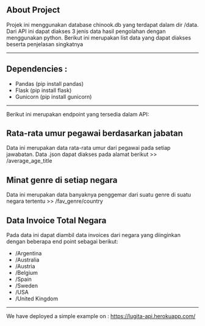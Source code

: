 ## About Project
Projek ini menggunakan database chinook.db yang terdapat dalam dir /data. Dari API ini dapat diakses 3 jenis data hasil pengolahan dengan menggunakan python. Berikut ini merupakan list data yang dapat diakses beserta penjelasan singkatnya
___
## Dependencies : 
- Pandas    (pip install pandas)
- Flask     (pip install flask)
- Gunicorn  (pip install gunicorn)
___

Berikut ini merupakan endpoint yang tersedia dalam API:
## Rata-rata umur pegawai berdasarkan jabatan
Data ini merupakan data rata-rata umur dari pegawai pada setiap jawabatan. Data .json dapat diakses pada alamat berikut >> /average_age_title

## Minat genre di setiap negara
Data ini merupakan data banyaknya penggemar dari suatu genre di suatu negara tertentu >> /fav_genre/country

## Data Invoice Total Negara
Pada data ini dapat diambil data invoices dari negara yang diinginkan dengan beberapa end point sebagai berikut:
-  /Argentina
-  /Australia
-  /Austria
-  /Belgium
-  /Spain
-  /Sweden
-  /USA
-  /United Kingdom

___
We have deployed a simple example on : https://lugita-api.herokuapp.com/

